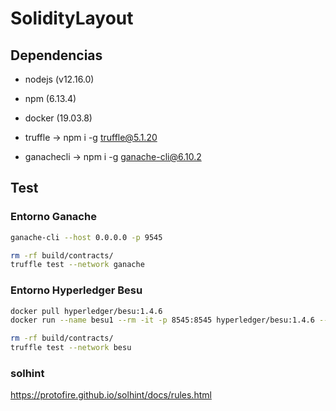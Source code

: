 # SolidityLayout

## Dependencias

- nodejs (v12.16.0)
- npm (6.13.4)
- docker (19.03.8)

- truffle -> npm i -g truffle@5.1.20
- ganachecli -> npm i -g ganache-cli@6.10.2

## Test

### Entorno Ganache

```bash
ganache-cli --host 0.0.0.0 -p 9545
```

```bash
rm -rf build/contracts/
truffle test --network ganache
```

### Entorno Hyperledger Besu

```bash
docker pull hyperledger/besu:1.4.6
docker run --name besu1 --rm -it -p 8545:8545 hyperledger/besu:1.4.6 --network=dev --miner-enabled --miner-coinbase=0xfe3b557e8fb62b89f4916b721be55ceb828dbd73 --rpc-http-cors-origins='all' --host-whitelist='*' --rpc-ws-enabled --rpc-http-enabled --rpc-http-api='ETH, NET, WEB3, DEBUG' --data-path=/tmp/tmpDatdir
```

```bash
rm -rf build/contracts/
truffle test --network besu
```

### solhint

https://protofire.github.io/solhint/docs/rules.html
